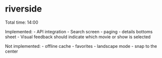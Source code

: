 # riverside

Total time: 14:00

Implemented:
    - API integration
    - Search screen
    - paging
    - details bottoms sheet
    - Visual feedback should indicate which movie or show is selected

Not implemented:
    - offline cache
    - favorites
    - landscape mode
    - snap to the center